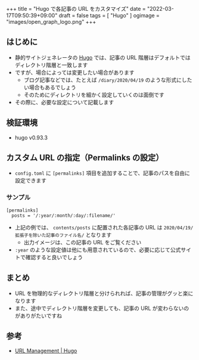 +++
title = "Hugo で各記事の URL をカスタマイズ"
date = "2022-03-17T09:50:39+09:00"
draft = false
tags = [ "Hugo" ]
ogimage = "images/open_graph_logo.png"
+++

## はじめに
- 静的サイトジェネレータの [Hugo](https://gohugo.io/) では、記事の URL 階層はデフォルトではディレクトリ階層と一致します
- ですが、場合によっては変更したい場合があります
    - ブログ記事などでは、たとえば ``/diary/2020/04/19`` のような形式にしたい場合もあるでしょう
    - そのためにディレクトリを細かく設定していくのは面倒です
- その際に、必要な設定について記載します

## 検証環境
- hugo v0.93.3

## カスタム URL の指定（Permalinks の設定）
- ``config.toml`` に ``[permalinks]`` 項目を追加することで、記事のパスを自由に設定できます

### サンプル
```toml:config.toml（抜粋）
[permalinks]
  posts = '/:year/:month/:day/:filename/'
```

- 上記の例では、 ``contents/posts`` に配置された各記事の URL は ``2020/04/19/拡張子を除いた記事のファイル名/`` となります
    - 出力イメージは、この記事の URL をご覧ください
- ``:year`` のような設定値は他にも用意されているので、必要に応じて公式サイトで確認すると良いでしょう

## まとめ
- URL を物理的なディレクトリ階層と分けられれば、記事の管理がグッと楽になります
- また、途中でディレクトリ階層を変更しても、記事の URL が変わらないのがありがたいですね

## 参考
- [URL Management | Hugo](https://gohugo.io/content-management/urls/)